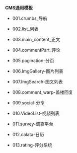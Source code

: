 **CMS通用模板**

* 001.crumbs_导航

* 002.list_列表

* 003.main_content_正文

* 004.commentPart_评论

* 005.pagination-分页

* 006.ImgGallery-图片列表

* 007.ImgSearch-图文列表

* 008.comment_warp-盖楼回复

* 009.social-分享

* 010.VideoList-视频列表

* 011.survey-调查平台

* 012.calata-日历

* 013.rating-评分系统